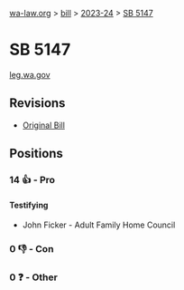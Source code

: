 [wa-law.org](/) > [bill](/bill/) > [2023-24](/bill/2023-24/) > [SB 5147](/bill/2023-24/sb/5147/)

# SB 5147
[leg.wa.gov](https://app.leg.wa.gov/billsummary?BillNumber=5147&Year=2023&Initiative=false)

## Revisions
* [Original Bill](1/)

## Positions
### 14 👍 - Pro
#### Testifying
* John Ficker - Adult Family Home Council

### 0 👎 - Con

### 0 ❓ - Other
